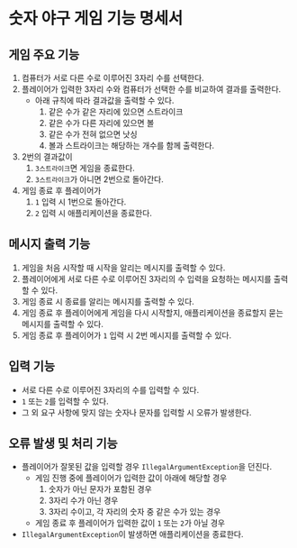 # 숫자 야구 게임 기능 명세서

## 게임 주요 기능

1. 컴퓨터가 서로 다른 수로 이루어진 3자리 수를 선택한다.
2. 플레이어가 입력한 3자리 수와 컴퓨터가 선택한 수를 비교하여 결과를 출력한다.
    - 아래 규칙에 따라 결과값을 출력할 수 있다.
        1. 같은 수가 같은 자리에 있으면 스트라이크
        2. 같은 수가 다른 자리에 있으면 볼
        3. 같은 수가 전혀 없으면 낫싱
        4. 볼과 스트라이크는 해당하는 개수를 함께 출력한다.
3. 2번의 결과값이
    1. `3스트라이크`면 게임을 종료한다.
    2. `3스트라이크`가 아니면 2번으로 돌아간다.
4. 게임 종료 후 플레이어가
    1. `1` 입력 시 1번으로 돌아간다.
    2. `2` 입력 시 애플리케이션을 종료한다.

## 메시지 출력 기능

1. 게임을 처음 시작할 때 시작을 알리는 메시지를 출력할 수 있다.
2. 플레이어에게 서로 다른 수로 이루어진 3자리의 수 입력을 요청하는 메시지를 출력할 수 있다.
3. 게임 종료 시 종료를 알리는 메시지를 출력할 수 있다.
4. 게임 종료 후 플레이어에게 게임을 다시 시작할지, 애플리케이션을 종료할지 묻는 메시지를 출력할 수 있다.
5. 게임 종료 후 플레이어가 `1` 입력 시 2번 메시지를 출력할 수 있다.

## 입력 기능

- 서로 다른 수로 이루어진 3자리의 수를 입력할 수 있다.
- `1` 또는 `2`를 입력할 수 있다.
- 그 외 요구 사항에 맞지 않는 숫자나 문자를 입력할 시 오류가 발생한다.

## 오류 발생 및 처리 기능

- 플레이어가 잘못된 값을 입력할 경우 `IllegalArgumentException`을 던진다.
    - 게임 진행 중에 플레이어가 입력한 값이 아래에 해당할 경우
        1. 숫자가 아닌 문자가 포함된 경우
        2. 3자리 수가 아닌 경우
        3. 3자리 수이고, 각 자리의 숫자 중 같은 수가 있는 경우
    - 게임 종료 후 플레이어가 입력한 값이 `1` 또는 `2`가 아닐 경우
- `IllegalArgumentException`이 발생하면 애플리케이션을 종료한다.


